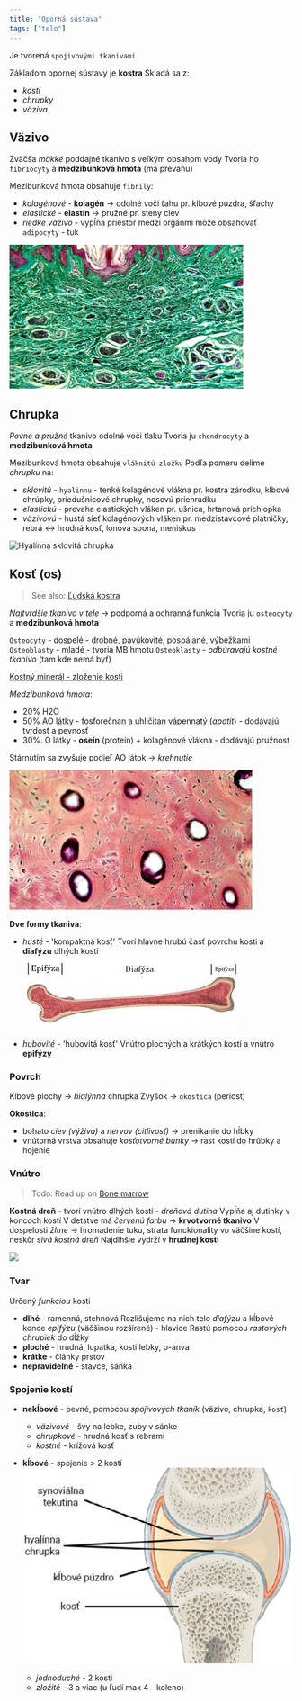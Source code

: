 ```yaml
---
title: "Oporná sústava"
tags: ["telo"]
---
```


Je tvorená `spojivovými tkanivami`

Základom opornej sústavy je **kostra**
Skladá sa z:
- *kostí*
- *chrupky*
- *väziva*

## Väzivo

Zväčša *mäkké* poddajné tkanivo s veľkým obsahom vody
Tvoria ho `fibriocyty` a **medzibunková hmota** (má prevahu)

Mezibunková hmota obsahuje `fibrily`:
- *kolagénové* - $\textbf{kolagén}$ -> odolné voči ťahu
	pr. klbové púzdra, šľachy
- *elastické* - $\textbf{elastín}$ -> pružné
	pr. steny ciev
- *riedke väzivo* - vypĺňa priestor medzi orgánmi
	môže obsahovať `adipocyty` - tuk

![Kolagénové vlákna väzivo](attachments/kolagénové-vlákna-väzivo.png)

## Chrupka

*Pevné a pružné* tkanivo odolné voči tlaku
Tvoria ju `chondrocyty` a **medzibunková hmota**

Mezibunková hmota obsahuje `vláknitú zložku`
Podľa pomeru delíme *chrupku* na:
- *sklovitú* - `hyalinnu` - tenké kolagénové vlákna
pr. kostra zárodku, klbové chrúpky, priedušnicové chrupky, nosovú priehradku
- *elastickú* - prevaha elastických vláken
pr. ušnica, hrtanová príchlopka
- *väzivovú* - hustá sieť kolagénových vláken
pr. medzistavcové platničky, rebrá <-> hrudná kosť, lonová spona, meniskus

![Hyalínna sklovitá chrupka](attachments/hyalínna-chrupka.png)

## Kosť (os)
> See also: [Ľudská kostra](bio/kostra-človeka.md)

*Najtvrdšie tkanivo v tele* -> podporná a ochranná funkcia
Tvoria ju `osteocyty` a **medzibunková hmota**

`Osteocyty` - dospelé - drobné, pavúkovité, pospájané, výbežkami
`Osteoblasty` - mladé - tvoria MB hmotu
`Osteoklasty` - *odbúravajú kostné tkanivo* (tam kde nemá byť)

[Kostný minerál - zloženie kosti](https://en.wikipedia.org/wiki/Bone_mineral)

*Medzibunková hmota*:
- 20% H2O
- 50% AO látky - fosforečnan a uhličitan vápennatý (*apatit*) - dodávajú tvrdosť a pevnosť
- 30%. O látky - $\textbf{oseín}$ (proteín) + kolagénové vlákna - dodávajú pružnosť

Stárnutím sa zvyšuje podieľ AO látok -> *krehnutie*

![Haversove systémy, bubliny = cievy, čierne tyčinky = osteocyty](attachments/štuktúra-kosť-mikroskop.png)

**Dve formy tkaniva**:
- *husté* - 'kompaktná kosť'
Tvorí hlavne hrubú časť povrchu kosti a **diafýzu** dlhých kostí
![](attachments/časti-kosti.png)

- *hubovité* - 'hubovitá kosť' 
Vnútro plochých a krátkých kostí a vnútro **epifýzy**

### Povrch
Klbové plochy -> *hialýnna* chrupka
Zvyšok -> `okostica` (periost)

**Okostica**:
- bohato *ciev (výživa)* a *nervov (citlivosť)* -> prenikanie do hĺbky
- vnútorná vrstva obsahuje *kosťotvorné bunky* -> rast kostí do hrúbky a hojenie

### Vnútro
> Todo: Read up on [Bone marrow](https://en.wikipedia.org/wiki/Bone_marrow)

**Kostná dreň** - tvorí vnútro dlhých kostí - *dreňová dutina*
Vypĺňa aj dutinky v koncoch kostí
V detstve má *červenú farbu* -> **krvotvorné tkanivo**
V dospelosti *žltne* -> hromadenie tuku, strata funckionality vo väčšine kostí, neskôr *sivá kostná dreň*
Najdlhšie vydrží v **hrudnej kosti**

![](attachments/vnútro-kosti.png)

### Tvar
Určený *funkciou* kosti

- **dlhé** - ramenná, stehnová
Rozlišujeme na nich telo *diafýzu* a kĺbové konce *epifýzu* (väčšinou rozšírené) - hlavice
Rastú pomocou *rastových chrupiek* do dĺžky
- **ploché** - hrudná, lopatka, kosti lebky, p-anva
- **krátke** - články prstov
- **nepravidelné** - stavce, sánka

### Spojenie kostí
- **nekĺbové** - pevné, pomocou *spojivových tkaník* (väzivo, chrupka, `kosť`)
	- *väzivové* - švy na lebke, zuby v sánke
	- *chrupkové* - hrudná kosť s rebrami
	- *kostné* - krížová kosť
- **kĺbové** - spojenie > 2 kostí
	![](attachments/anatomia_klbu.png)
	
	- *jednoduché* - 2 kosti
	- *zložité* - 3 a viac (u ľudí max 4 - koleno)

